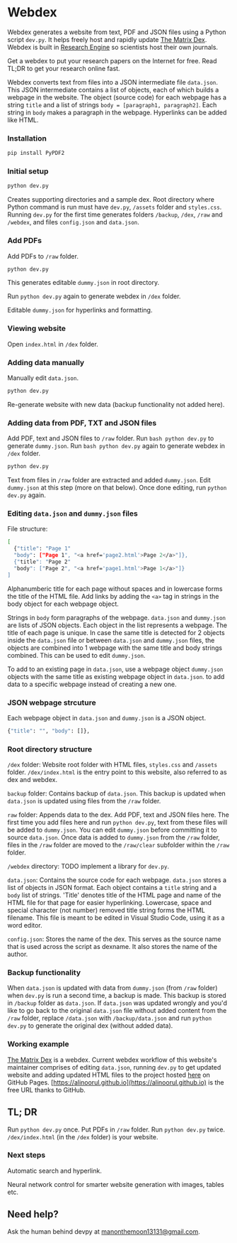 # Webdex
Webdex generates a website from text, PDF and JSON files using a Python script ```dev.py```. It helps freely host and rapidly update [The Matrix Dex](https://alinoorul.github.io). Webdex is built in [Research Engine](https://alinoorul.github.io/researchengine.html) so scientists host their own journals. 

Get a webdex to put your research papers on the Internet for free. Read TL;DR to get your research online fast. 

Webdex converts text from files into a JSON intermediate file ```data.json```. This JSON intermediate contains a list of objects, each of which builds a webpage in the website. The object (source code) for each webpage has a string ```title``` and a list of strings ```body = [paragraph1, paragraph2]```. Each string in ```body``` makes a paragraph in the webpage. Hyperlinks can be added like HTML.

### Installation

```bash
pip install PyPDF2
```

### Initial setup

```bash
python dev.py
```

Creates supporting directories and a sample dex. Root directory where Python command is run must have ```dev.py```, ```/assets``` folder and ```styles.css```. Running ```dev.py``` for the first time generates folders ```/backup```, ```/dex```, ```/raw``` and ```/webdex```, and files ```config.json``` and ```data.json```.

### Add PDFs

Add PDFs to ```/raw``` folder.

```bash 
python dev.py
```
This generates editable ```dummy.json``` in root directory.

Run ```python dev.py``` again to generate webdex in ```/dex``` folder.

Editable ```dummy.json``` for hyperlinks and formatting.

### Viewing website

Open ```index.html``` in ```/dex``` folder.

### Adding data manually

Manually edit ```data.json```. 

```bash
python dev.py
```
Re-generate website with new data (backup functionality not added here).

### Adding data from PDF, TXT and JSON files

Add PDF, text and JSON files to ```/raw``` folder. Run ```bash python dev.py``` to generate ```dummy.json```. Run ```bash python dev.py``` again to generate webdex in ```/dex``` folder.

```bash
python dev.py
```

Text from files in ```/raw``` folder are extracted and added ```dummy.json```. Edit ```dummy.json``` at this step (more on that below). Once done editing, run ```python dev.py``` again.

### Editing ```data.json``` and ```dummy.json``` files

File structure:
```bash
[
  {"title": "Page 1"
  "body": ["Page 1", "<a href='page2.html'>Page 2</a>"]},
  {"title": "Page 2"
  "body": ["Page 2", "<a href='page1.html'>Page 1</a>"]}
]
```
Alphanumberic title for each page without spaces and in lowercase forms the title of the HTML file. Add links by adding the ```<a>``` tag in strings in the body object for each webpage object.

Strings in ```body``` form paragraphs of the webpage. ```data.json``` and ```dummy.json``` are lists of JSON objects. Each object in the list represents a webpage. The title of each page is unique. In case the same title is detected for 2 objects inside the ```data.json``` file or between ```data.json``` and ```dummy.json``` files, the objects are combined into 1 webpage with the same title and body strings combined. This can be used to edit ```dummy.json```.

To add to an existing page in ```data.json```, use a webpage object ```dummy.json``` objects with the same title as existing webpage object in ```data.json```. to add data to a specific webpage instead of creating a new one. 



### JSON webpage strcuture

Each webpage object in ```data.json``` and ```dummy.json``` is a JSON object.

```bash
{"title": "", "body": []},
```

### Root directory structure

```/dex``` folder: Website root folder with HTML files, ```styles.css``` and ```/assets``` folder. ```/dex/index.html``` is the entry point to this website, also referred to as dex and webdex.

```backup``` folder: Contains backup of ```data.json```. This backup is updated when ```data.json``` is updated using files from the ```/raw``` folder.

```raw``` folder: Appends data to the dex. Add PDF, text and JSON files here. The first time you add files here and run ```python dev.py```, text from these files will be added to ```dummy.json```. You can edit ```dummy.json``` before committing it to source ```data.json```. Once data is added to ```dummy.json``` from the ```/raw``` folder, files in the ```/raw``` folder are moved to the ```/raw/clear``` subfolder within the ```/raw``` folder.

```/webdex``` directory: TODO implement a library for ```dev.py```.

```data.json```: Contains the source code for each webpage. ```data.json``` stores a list of objects in JSON format. Each object contains a ```title``` string and a ```body``` list of strings. 'Title' denotes title of the HTML page and name of the HTML file for that page for easier hyperlinking. Lowercase, space and special character (not number) removed title string forms the HTML filename. This file is meant to be edited in Visual Studio Code, using it as a word editor.

```config.json```: Stores the name of the dex. This serves as the source name that is used across the script as dexname. It also stores the name of the author.

### Backup functionality

When ```data.json``` is updated with data from ```dummy.json``` (from ```/raw``` folder) when ```dev.py``` is run a second time, a backup is made. This backup is stored in ```/backup``` folder as ```data.json```. If ```data.json``` was updated wrongly and you'd like to go back to the original ```data.json``` file without added content from the ```/raw``` folder, replace ```/data.json``` with ```/backup/data.json``` and run ```python dev.py``` to generate the original dex (without added data). 

### Working example

[The Matrix Dex](https://alinoorul.github.io) is a webdex. Current webdex workflow of this website's maintainer comprises of editing ```data.json```, running ```dev.py``` to get updated website and adding updated HTML files to the project hosted [here](https://github.com/alinoorul/alinoorul.github.io) on GitHub Pages. [https://alinoorul.github.io](https://alinoorul.github.io) is the free URL thanks to GitHub.  

## TL; DR
Run ```python dev.py``` once. Put PDFs in ```/raw``` folder. Run ```python dev.py``` twice. ```/dex/index.html``` (in the ```/dex``` folder) is your website. 

### Next steps

Automatic search and hyperlink.

Neural network control for smarter website generation with images, tables etc.

## Need help?

Ask the human behind devpy at manonthemoon13131@gmail.com.




